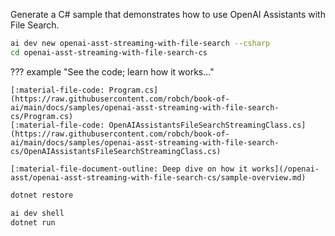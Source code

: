 Generate a C# sample that demonstrates how to use OpenAI Assistants with File Search.

```bash title="Generate sample code"
ai dev new openai-asst-streaming-with-file-search --csharp
cd openai-asst-streaming-with-file-search-cs
```

??? example "See the code; learn how it works..."

    [:material-file-code: Program.cs](https://raw.githubusercontent.com/robch/book-of-ai/main/docs/samples/openai-asst-streaming-with-file-search-cs/Program.cs)  
    [:material-file-code: OpenAIAssistantsFileSearchStreamingClass.cs](https://raw.githubusercontent.com/robch/book-of-ai/main/docs/samples/openai-asst-streaming-with-file-search-cs/OpenAIAssistantsFileSearchStreamingClass.cs)  

    [:material-file-document-outline: Deep dive on how it works](/openai-asst/openai-asst-streaming-with-file-search-cs/sample-overview.md)  

```bash title="Install dependencies"
dotnet restore
```

```bash title="Run the sample"
ai dev shell
dotnet run
```
